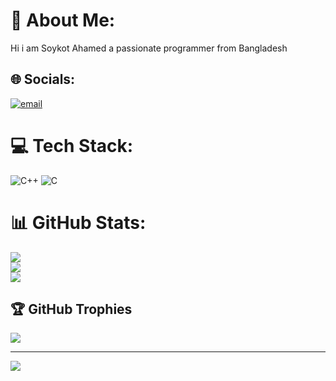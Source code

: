 # 💫 About Me:
  Hi i am Soykot Ahamed a passionate programmer from Bangladesh


## 🌐 Socials:
[![email](https://img.shields.io/badge/Email-D14836?logo=gmail&logoColor=white)](mailto:mdsoykotahameo001@gmail.com) 

# 💻 Tech Stack:
![C++](https://img.shields.io/badge/c++-%2300599C.svg?style=flat-square&logo=c%2B%2B&logoColor=white) ![C](https://img.shields.io/badge/c-%2300599C.svg?style=flat-square&logo=c&logoColor=white)
# 📊 GitHub Stats:
![](https://github-readme-stats.vercel.app/api?username=Soykot-Ahamed&theme=dark&hide_border=false&include_all_commits=false&count_private=false)<br/>
![](https://nirzak-streak-stats.vercel.app/?user=Soykot-Ahamed&theme=dark&hide_border=false)<br/>
![](https://github-readme-stats.vercel.app/api/top-langs/?username=Soykot-Ahamed&theme=dark&hide_border=false&include_all_commits=false&count_private=false&layout=compact)

## 🏆 GitHub Trophies
![](https://github-profile-trophy.vercel.app/?username=Soykot-Ahamed&theme=radical&no-frame=false&no-bg=true&margin-w=4)

---
[![](https://visitcount.itsvg.in/api?id=Soykot-Ahamed&icon=0&color=0)](https://visitcount.itsvg.in)

<!-- Proudly created with GPRM ( https://gprm.itsvg.in ) -->
